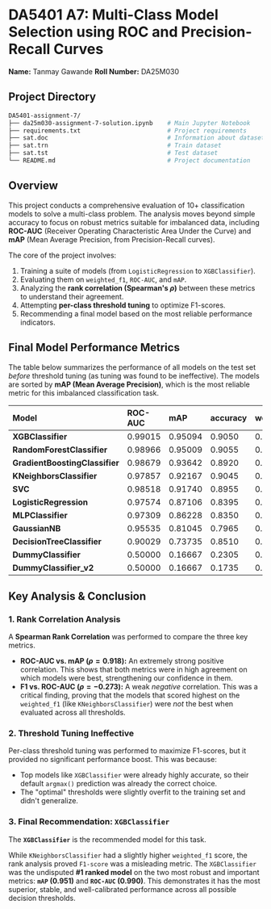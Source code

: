 # DA5401 A7: Multi-Class Model Selection using ROC and  Precision-Recall Curves

**Name:** Tanmay Gawande
**Roll Number:** DA25M030

## Project Directory
```bash
DA5401-assignment-7/
├── da25m030-assignment-7-solution.ipynb    # Main Jupyter Notebook
├── requirements.txt                        # Project requirements
├── sat.doc                                 # Information about dataset
├── sat.trn                                 # Train dataset
├── sat.tst                                 # Test dataset
└── README.md                               # Project documentation
```

## **Overview**

This project conducts a comprehensive evaluation of 10+ classification models to solve a multi-class problem. The analysis moves beyond simple accuracy to focus on robust metrics suitable for imbalanced data, including **ROC-AUC** (Receiver Operating Characteristic Area Under the Curve) and **mAP** (Mean Average Precision, from Precision-Recall curves).

The core of the project involves:
1. Training a suite of models (from `LogisticRegression` to `XGBClassifier`).
2. Evaluating them on `weighted_f1`, `ROC-AUC`, and `mAP`.
3. Analyzing the **rank correlation (Spearman's $\rho$)** between these metrics to understand their agreement.
4. Attempting **per-class threshold tuning** to optimize F1-scores.
5. Recommending a final model based on the most reliable performance indicators.

## **Final Model Performance Metrics**

The table below summarizes the performance of all models on the test set *before* threshold tuning (as tuning was found to be ineffective). The models are sorted by **mAP (Mean Average Precision)**, which is the most reliable metric for this imbalanced classification task.

| **Model** | **ROC-AUC** | **mAP** | **accuracy** | **weighted_f1** | **macro_f1** |
| :--- | :--- | :--- | :--- | :--- | :--- |
| **XGBClassifier** | 0.99015 | 0.95094 | 0.9050 | 0.90296 | 0.88858 |
| **RandomForestClassifier** | 0.98966 | 0.95009 | 0.9055 | 0.90358 | 0.89140 |
| **GradientBoostingClassifier** | 0.98679 | 0.93642 | 0.8920 | 0.89059 | 0.87489 |
| **KNeighborsClassifier** | 0.97857 | 0.92167 | 0.9045 | 0.90375 | 0.89155 |
| **SVC** | 0.98518 | 0.91740 | 0.8955 | 0.89249 | 0.87692 |
| **LogisticRegression** | 0.97574 | 0.87106 | 0.8395 | 0.82960 | 0.79705 |
| **MLPClassifier** | 0.97309 | 0.86228 | 0.8350 | 0.82493 | 0.79203 |
| **GaussianNB** | 0.95535 | 0.81045 | 0.7965 | 0.80358 | 0.78328 |
| **DecisionTreeClassifier** | 0.90029 | 0.73735 | 0.8510 | 0.85141 | 0.83227 |
| **DummyClassifier** | 0.50000 | 0.16667 | 0.2305 | 0.08636 | 0.06244 |
| **DummyClassifier_v2** | 0.50000 | 0.16667 | 0.1735 | 0.17906 | 0.16734 |

## **Key Analysis & Conclusion**

### 1. Rank Correlation Analysis

A **Spearman Rank Correlation** was performed to compare the three key metrics.

* **ROC-AUC vs. mAP ($\rho = 0.918$):** An extremely strong positive correlation. This shows that both metrics were in high agreement on which models were best, strengthening our confidence in them.
* **F1 vs. ROC-AUC ($\rho = -0.273$):** A weak *negative* correlation. This was a critical finding, proving that the models that scored highest on the `weighted_f1` (like `KNeighborsClassifier`) were *not* the best when evaluated across all thresholds.

### 2. Threshold Tuning Ineffective

Per-class threshold tuning was performed to maximize F1-scores, but it provided no significant performance boost. This was because:
* Top models like `XGBClassifier` were already highly accurate, so their default `argmax()` prediction was already the correct choice.
* The "optimal" thresholds were slightly overfit to the training set and didn't generalize.

### 3. Final Recommendation: `XGBClassifier`

The **`XGBClassifier`** is the recommended model for this task.

While `KNeighborsClassifier` had a slightly higher `weighted_f1` score, the rank analysis proved `F1-score` was a misleading metric. The `XGBClassifier` was the undisputed **#1 ranked model** on the two most robust and important metrics: **`mAP` (0.951)** and **`ROC-AUC` (0.990)**. This demonstrates it has the most superior, stable, and well-calibrated performance across all possible decision thresholds.
